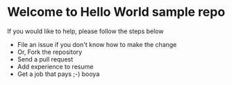 # Welcome to Hello World sample repo
If you would like to help, please follow the steps below

- File an issue if you don't know how to make the change
- Or, Fork the repository
- Send a pull request
- Add experience to resume
- Get a job that pays ;-) booya
